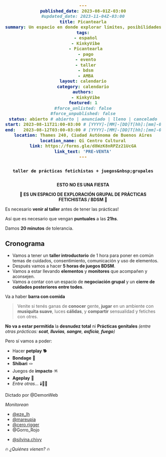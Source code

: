 ```yaml
---
published_date: 2023-08-01Z-03:00
#updated_date: 2023-11-04Z-03:00
title: Picantearla
summary: Un espacio en donde explorar límites, posibilidades, riesgos, placeres, inventos y formas de afectar(nos).
tags:
  - español
  - KinkyVibe
  - Picantearla
  - pago
  - evento
  - taller
  - bdsm
  - AMBA
layout: calendario
category: calendario
authors:
  - KinkyVibe
featured: 1
#force_unlisted: false
#force_unpublished: false
status: abierto # abierto | anunciado | lleno | cancelado
start: 2023-08-11T21:00-03:00 # [YYYY]-[MM]-[DD]T[hh]:[mm]-03:00
end:   2023-08-12T03:00-03:00 # [YYYY]-[MM]-[DD]T[hh]:[mm]-03:00
location: Thames 240, Ciudad Autónoma de Buenos Aires
location_name: Qi Centro Cultural
link: https://forms.gle/d8WzK8nRPZz21UcGA
link_text: 'PRE-VENTA'
---
```

<!-- <img src={banner} alt="" /> -->

<!-- <div class="col-2">
<img src={pag1} alt="" />
<img src={pag2} alt="" />
</div> -->

`taller de prácticas fetichistas + juegos&nbsp;grupales`

<!-- 🤩 LA IDEA DEL EVENTO ES:

- Tener un taller introductorio de 1 hora para poner en común temas de cuidados, consentimiento, comunicación y uso de elementos.
- Tener 3 horas de juegos y prácticas BDSM/kinkys/fetichistas.
- Vamos a estar llevando elementos y monitores que acompañen y aconsejen.
- Vamos a contar con un espacio de negociación grupal y un cierre de cuidados posteriores entre todes.
- Va a haber barra con comida.  -->

<div style="text-align:center;font-size: var(--step-2); margin-block: 1em;"><strong>ESTO NO ES UNA FIESTA</strong></div>

<div style="text-align:center;font-size: var(--step-2); margin-block: 1em;"><strong>🍭&nbsp;ES UN ESPACIO DE EXPLORACIÓN GRUPAL DE PRÁCTICAS FETICHISTAS&nbsp;/&nbsp;BDSM&nbsp;🍭</strong></div>

Es necesario **venir al taller** antes de tener las prácticas!

Así que es necesario que vengan **puntuales** a las **21hs**.

Damos **20 minutos** de tolerancia.

## Cronograma

- Vamos a tener un **taller introductorio** de 1 hora para poner en común temas de cuidados, consentimiento, comunicación y uso de elementos.
- Después vamos a hacer **5 horas de juegos BDSM**.
- Vamos a estar llevando **elementos** y **monitores** que acompañen y aconsejen.
- Vamos a contar con un espacio de **negociación grupal** y un **cierre de cuidados posteriores entre todes**.

Va a haber **barra con comida**

> Venite si tenés ganas de **conocer** gente, **jugar** en un ambiente con **musiquita suave**, luces **cálidas**, y **compartir** sensualidad y fetiches con otres.

**No va a estar permitida** la **desnudez total** ni **Prácticas genitales** _(entre otras prácticas: **scat**, **lluvias**, **sangre**, **asficia**, **fuego**)_

Pero sí vamos a poder:

- Hacer **petplay** 🐕
- **Bondage** 🔗
- **Shibari** 🪢
- Juegos de **impacto** 🪅
- **Ageplay** 🧸
- _Entre otras..._ 🕯️🌈✨

Dictado por @DemonWeb

_Monitorean_

- [\@eze_lh](https://instagram.com/eze_lh)
- [\@mareupia](https://instagram.com/mareupia)
- [\@cero.rigger](https://instagram.com/cero.rigger)
- @Gorro_Rojo
<!-- - [\@gnosis.king](https://instagram.com/gnosis.king) -->
- [\@silvina.chivy](https://instagram.com/silvina.chivy)
<!-- - [\@callianix](https://instagram.com/callianix) -->

🔥 _¿Quiénes vienen?_ 🔥

<style>
    code{
      background: var(--4-light);
      color:var(--2-dark);
      display:block;
      margin-inline: 0em;
      text-align: center;
      padding: 1em;
      font-weight: bold;
      font-size: var(--step-1);
    }
    a {
      color: #222;
      /* text-decoration: none; */
      text-decoration-color: var(--1);
    }
</style>
